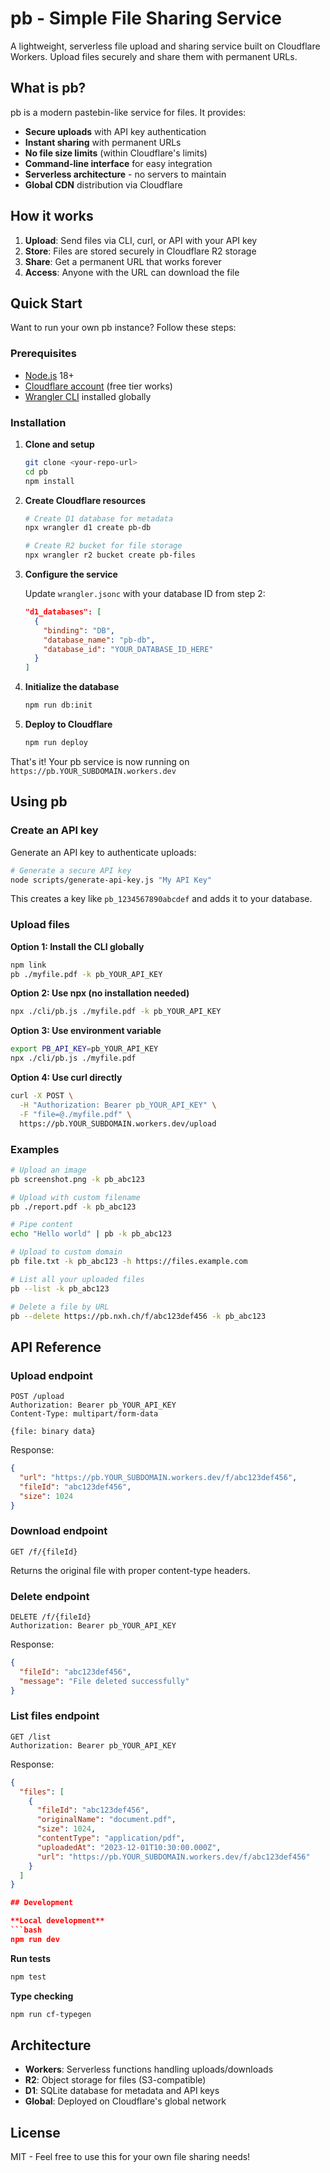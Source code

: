 # pb - Simple File Sharing Service

A lightweight, serverless file upload and sharing service built on Cloudflare Workers. Upload files securely and share them with permanent URLs.

## What is pb?

pb is a modern pastebin-like service for files. It provides:

- **Secure uploads** with API key authentication
- **Instant sharing** with permanent URLs
- **No file size limits** (within Cloudflare's limits)
- **Command-line interface** for easy integration
- **Serverless architecture** - no servers to maintain
- **Global CDN** distribution via Cloudflare

## How it works

1. **Upload**: Send files via CLI, curl, or API with your API key
2. **Store**: Files are stored securely in Cloudflare R2 storage
3. **Share**: Get a permanent URL that works forever
4. **Access**: Anyone with the URL can download the file

## Quick Start

Want to run your own pb instance? Follow these steps:

### Prerequisites

- [Node.js](https://nodejs.org/) 18+
- [Cloudflare account](https://cloudflare.com) (free tier works)
- [Wrangler CLI](https://developers.cloudflare.com/workers/wrangler/) installed globally

### Installation

1. **Clone and setup**
   ```bash
   git clone <your-repo-url>
   cd pb
   npm install
   ```

2. **Create Cloudflare resources**
   ```bash
   # Create D1 database for metadata
   npx wrangler d1 create pb-db
   
   # Create R2 bucket for file storage
   npx wrangler r2 bucket create pb-files
   ```

3. **Configure the service**
   
   Update `wrangler.jsonc` with your database ID from step 2:
   ```json
   "d1_databases": [
     {
       "binding": "DB", 
       "database_name": "pb-db",
       "database_id": "YOUR_DATABASE_ID_HERE"
     }
   ]
   ```

4. **Initialize the database**
   ```bash
   npm run db:init
   ```

5. **Deploy to Cloudflare**
   ```bash
   npm run deploy
   ```

That's it! Your pb service is now running on `https://pb.YOUR_SUBDOMAIN.workers.dev`

## Using pb

### Create an API key

Generate an API key to authenticate uploads:

```bash
# Generate a secure API key  
node scripts/generate-api-key.js "My API Key"
```

This creates a key like `pb_1234567890abcdef` and adds it to your database.

### Upload files

**Option 1: Install the CLI globally**
```bash
npm link
pb ./myfile.pdf -k pb_YOUR_API_KEY
```

**Option 2: Use npx (no installation needed)**
```bash
npx ./cli/pb.js ./myfile.pdf -k pb_YOUR_API_KEY
```

**Option 3: Use environment variable**
```bash
export PB_API_KEY=pb_YOUR_API_KEY
npx ./cli/pb.js ./myfile.pdf
```

**Option 4: Use curl directly**
```bash
curl -X POST \
  -H "Authorization: Bearer pb_YOUR_API_KEY" \
  -F "file=@./myfile.pdf" \
  https://pb.YOUR_SUBDOMAIN.workers.dev/upload
```

### Examples

```bash
# Upload an image
pb screenshot.png -k pb_abc123

# Upload with custom filename
pb ./report.pdf -k pb_abc123

# Pipe content
echo "Hello world" | pb -k pb_abc123

# Upload to custom domain
pb file.txt -k pb_abc123 -h https://files.example.com

# List all your uploaded files
pb --list -k pb_abc123

# Delete a file by URL
pb --delete https://pb.nxh.ch/f/abc123def456 -k pb_abc123
```

## API Reference

### Upload endpoint
```http
POST /upload
Authorization: Bearer pb_YOUR_API_KEY
Content-Type: multipart/form-data

{file: binary data}
```

Response:
```json
{
  "url": "https://pb.YOUR_SUBDOMAIN.workers.dev/f/abc123def456", 
  "fileId": "abc123def456",
  "size": 1024
}
```

### Download endpoint  
```http
GET /f/{fileId}
```

Returns the original file with proper content-type headers.

### Delete endpoint
```http
DELETE /f/{fileId}
Authorization: Bearer pb_YOUR_API_KEY
```

Response:
```json
{
  "fileId": "abc123def456",
  "message": "File deleted successfully"
}
```

### List files endpoint
```http
GET /list
Authorization: Bearer pb_YOUR_API_KEY
```

Response:
```json
{
  "files": [
    {
      "fileId": "abc123def456",
      "originalName": "document.pdf",
      "size": 1024,
      "contentType": "application/pdf",
      "uploadedAt": "2023-12-01T10:30:00.000Z",
      "url": "https://pb.YOUR_SUBDOMAIN.workers.dev/f/abc123def456"
    }
  ]
}

## Development

**Local development**
```bash
npm run dev
```

**Run tests**
```bash
npm test
```

**Type checking**
```bash
npm run cf-typegen
```

## Architecture

- **Workers**: Serverless functions handling uploads/downloads
- **R2**: Object storage for files (S3-compatible)
- **D1**: SQLite database for metadata and API keys
- **Global**: Deployed on Cloudflare's global network


## License

MIT - Feel free to use this for your own file sharing needs!